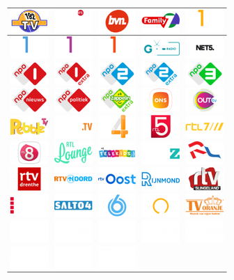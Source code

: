 | ![](https://raw.githubusercontent.com/RevGear/logo/master/Countries/NL/192TV.png) | ![](https://raw.githubusercontent.com/RevGear/logo/master/Countries/NL/AT5.png) | ![](https://raw.githubusercontent.com/RevGear/logo/master/Countries/NL/BVN.png) | ![](https://raw.githubusercontent.com/RevGear/logo/master/Countries/NL/Family7.png) | ![](https://raw.githubusercontent.com/RevGear/logo/master/Countries/NL/Film1Action.png) | 
|:---:|:---:|:---:|:---:|:---:| 
| ![](https://raw.githubusercontent.com/RevGear/logo/master/Countries/NL/Film1Drama.png) | ![](https://raw.githubusercontent.com/RevGear/logo/master/Countries/NL/Film1Family.png) | ![](https://raw.githubusercontent.com/RevGear/logo/master/Countries/NL/Film1Premiere.png) | ![](https://raw.githubusercontent.com/RevGear/logo/master/Countries/NL/GORTV.png) | ![](https://raw.githubusercontent.com/RevGear/logo/master/Countries/NL/Net5.png) | 
| ![](https://raw.githubusercontent.com/RevGear/logo/master/Countries/NL/NPO1.png) | ![](https://raw.githubusercontent.com/RevGear/logo/master/Countries/NL/NPO1Extra.png) | ![](https://raw.githubusercontent.com/RevGear/logo/master/Countries/NL/NPO2.png) | ![](https://raw.githubusercontent.com/RevGear/logo/master/Countries/NL/NPO2Extra.png) | ![](https://raw.githubusercontent.com/RevGear/logo/master/Countries/NL/NPO3.png) | 
| ![](https://raw.githubusercontent.com/RevGear/logo/master/Countries/NL/NPONieuws.png) | ![](https://raw.githubusercontent.com/RevGear/logo/master/Countries/NL/NPOPolitiek.png) | ![](https://raw.githubusercontent.com/RevGear/logo/master/Countries/NL/NPOZappelinExtra.png) | ![](https://raw.githubusercontent.com/RevGear/logo/master/Countries/NL/ONS.png) | ![](https://raw.githubusercontent.com/RevGear/logo/master/Countries/NL/OutTV.png) | 
| ![](https://raw.githubusercontent.com/RevGear/logo/master/Countries/NL/PebbleTV.png) | ![](https://raw.githubusercontent.com/RevGear/logo/master/Countries/NL/PodiumTV.png) | ![](https://raw.githubusercontent.com/RevGear/logo/master/Countries/NL/RTL4.png) | ![](https://raw.githubusercontent.com/RevGear/logo/master/Countries/NL/RTL5.png) | ![](https://raw.githubusercontent.com/RevGear/logo/master/Countries/NL/RTL7.png) | 
| ![](https://raw.githubusercontent.com/RevGear/logo/master/Countries/NL/RTL8.png) | ![](https://raw.githubusercontent.com/RevGear/logo/master/Countries/NL/RTLLounge.png) | ![](https://raw.githubusercontent.com/RevGear/logo/master/Countries/NL/RTLTelekids.png) | ![](https://raw.githubusercontent.com/RevGear/logo/master/Countries/NL/RTLZ.png) | ![](https://raw.githubusercontent.com/RevGear/logo/master/Countries/NL/RTVDordrecht.png) | 
| ![](https://raw.githubusercontent.com/RevGear/logo/master/Countries/NL/RTVDrenthe.png) | ![](https://raw.githubusercontent.com/RevGear/logo/master/Countries/NL/RTVNoord.png) | ![](https://raw.githubusercontent.com/RevGear/logo/master/Countries/NL/RTVOost.png) | ![](https://raw.githubusercontent.com/RevGear/logo/master/Countries/NL/RTVRijnmond.png) | ![](https://raw.githubusercontent.com/RevGear/logo/master/Countries/NL/RTVSlingeland.png) | 
| ![](https://raw.githubusercontent.com/RevGear/logo/master/Countries/NL/RTVUtrecht.png) | ![](https://raw.githubusercontent.com/RevGear/logo/master/Countries/NL/Salto4.png) | ![](https://raw.githubusercontent.com/RevGear/logo/master/Countries/NL/SBS6.png) | ![](https://raw.githubusercontent.com/RevGear/logo/master/Countries/NL/SBS9.png) | ![](https://raw.githubusercontent.com/RevGear/logo/master/Countries/NL/TVOranje.png) | 
| ![](https://raw.githubusercontent.com/RevGear/logo/master/Countries/NL/Xite.png) | ![](https://raw.githubusercontent.com/RevGear/logo/master/Countries/NL/ZiggoSport.png) | ![](https://raw.githubusercontent.com/RevGear/logo/master/Countries/NL/ZiggoSportDocu.png) | ![](https://raw.githubusercontent.com/RevGear/logo/master/Countries/NL/ZiggoSportGolf.png) | ![](https://raw.githubusercontent.com/RevGear/logo/master/Countries/NL/ZiggoSportRacing.png) | 
| ![](https://raw.githubusercontent.com/RevGear/logo/master/Countries/NL/ZiggoSportSelect.png) | ![](https://raw.githubusercontent.com/RevGear/logo/master/Countries/NL/ZiggoSportTennis.png) | ![](https://raw.githubusercontent.com/RevGear/logo/master/Countries/NL/ZiggoSportVoetbal.png)  | 
